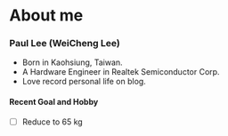 # About me

### Paul Lee (WeiCheng Lee)
- Born in Kaohsiung, Taiwan.
- A Hardware Engineer in Realtek Semiconductor Corp.
- Love record personal life on blog.

#### Recent Goal and Hobby
- [ ] Reduce to 65 kg
